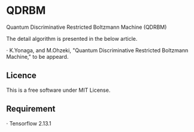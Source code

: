 # QDRBM

Quantum Discriminative Restricted Boltzmann Machine (QDRBM)

The detail algorithm is presented in the below article.

$\cdot$ K.Yonaga, and M.Ohzeki, "Quantum Discriminative Restricted Boltzmann Machine," to be appeard.

## Licence

This is a free software under MIT License.

## Requirement 

$\cdot$ Tensorflow 2.13.1
